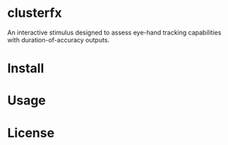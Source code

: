# clusterfx
An interactive stimulus designed to assess eye-hand tracking capabilities with duration-of-accuracy outputs.
# Install
# Usage
# License
